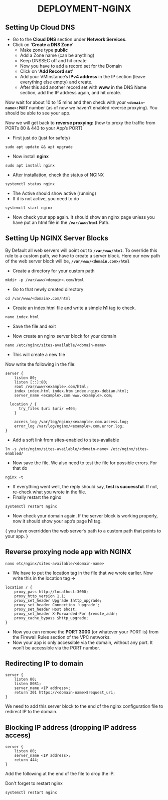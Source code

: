 <h1 align="center">DEPLOYMENT-NGINX</h1>

## Setting Up Cloud DNS

- Go to the **Cloud DNS** section under **Network Services**.
- Click on ‘**Create a DNS Zone**’
  - Make zone type **public**
  - Add a Zone name (can be anything)
  - Keep DNSSEC off and hit create
  - Now you have to add a record set for the Domain
  - Click on ‘**Add Record set**’
  - Add your VMInstance’s **IPv4 address** in the IP section (leave everything else empty) and create.
  - After this add another record set with **www** in the DNS Name section, add the IP address again, and hit create.

Now wait for about 10 to 15 mins and then check with your **`<domain-name>:PORT`** number (as of now we haven’t enabled reverse proxying). You should be able to see your app.

Now we will get back to **reverse proxying:** (how to proxy the traffic from PORTs 80 & 443 to your App’s PORT)

- First just do (just for safety)
```nginx
sudo apt update && apt upgrade
```
- Now install **nginx** 
```nginx
sudo apt install nginx
```
- After installation, check the status of NGINX
```nginx
systemctl status nginx
```
- The Active should show active (running)
- If it is not active, you need to do
```nginx
systemctl start nginx
```
- Now check your app again. It should show an nginx page unless you have put an html file in the **`/var/www/html`** Path.

## Setting Up NGINX Server Blocks

By Default all web servers will point out to **`/var/www/html`**. To override this rule to a custom path, we have to create a server block. Here our new path of the web server block will be, **`/var/www/<domain.com>/html`**

- Create a directory for your custom path
```nginx
mkdir -p /var/www/<domain>.com/html
```

- Go to that newly created directory
```nginx
cd /var/www/<domain>.com/html
```

- Create an index.html file and write a simple **h1** tag to check. 
```nginx
nano index.html
```
- Save the file and exit

- Now create an nginx server block for your domain 
```nginx
nano /etc/nginx/sites-available/<domain-name>
```
- This will create a new file

Now write the following in the file:

```nginx
server {
    listen 80;
    listen [::]:80;
    root /var/www/<example>.com/html;
    index index.html index.htm index.nginx-debian.html;
    server_name <example>.com www.<example>.com;

  location / {
      try_files $uri $uri/ =404;
    }

    access_log /var/log/nginx/<example>.com.access.log;
    error_log /var/log/nginx/<example>.com.error.log;
}
```

- Add a soft link from sites-enabled to sites-available
```nginx
ln -s /etc/nginx/sites-available/<domain-name> /etc/nginx/sites-enabled/
```

- Now save the file. We also need to test the file for possible errors. For that do
```nginx
nginx -t
```

- If everything went well, the reply should say, **test is successful**. If not, re-check what you wrote in the file.
- Finally restart the nginx
```nginx
systemctl restart nginx
```
- Now check your domain again. If the server block is working properly, now it should show your app’s page **h1** tag.


{ you have overridden the web server’s path to a custom path that points to your app. }

## Reverse proxying node app with NGINX
```nginx
nano etc/nginx/sites-available/<domain-name>
```
- We have to put the location tag in the file that we wrote earlier. Now write this in the location tag ->
```nginx
location / {
    proxy_pass http://localhost:3000;
    proxy_http_version 1.1;
    proxy_set_header Upgrade $http_upgrade;
    proxy_set_header Connection 'upgrade';
    proxy_set_header Host $host;
    proxy_set_header X-Forwarded-For $remote_addr;
    proxy_cache_bypass $http_upgrade;
}
```
- Now you can remove the **PORT 3000** (or whatever your PORT is) from the Firewall Rules section of the VPC networks.
- Now your app is only accessible via the domain, without any port. It won’t be accessible via the PORT number.

## Redirecting IP to domain

```nginx
server {
    listen 80;
    listen 8081;
    server_name <IP address>;
    return 301 https://<domain-name>$request_uri;
}
```
We need to add this server block to the end of the nginx configuration file to redirect IP to the domain.

## Blocking IP address (dropping IP address access)
```nginx
server {
    listen 80;
    server_name <IP address>;
    return 444;
}
```

Add the following at the end of the file to drop the IP.

Don't forget to restart nginx
```nginx
systemctl restart nginx
```

